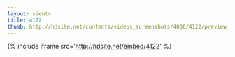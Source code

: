 ```yaml
---
layout: sieutv
title: 4122
thumb: http://hdsite.net/contents/videos_screenshots/4000/4122/preview_360p.mp4.jpg
---
```

{% include iframe src='http://hdsite.net/embed/4122' %}
 
